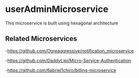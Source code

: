 # userAdminMicroservice

This microservice is built using hexagonal architecture

## Related Microservices
-https://github.com/Ogreaggressive/notification_microservice

-https://github.com/DaddyLipi/Micro-Service-Authentication

-https://github.com/6abriel1chiro/billing-microservice
